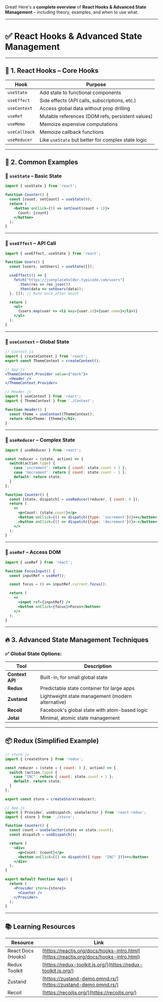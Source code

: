 Great! Here's a **complete overview** of **React Hooks & Advanced State Management** – including theory, examples, and when to use what.

---

# ✅ **React Hooks & Advanced State Management**

---

## 🔹 1. **React Hooks – Core Hooks**

| Hook          | Purpose                                            |
| ------------- | -------------------------------------------------- |
| `useState`    | Add state to functional components                 |
| `useEffect`   | Side effects (API calls, subscriptions, etc.)      |
| `useContext`  | Access global data without prop drilling           |
| `useRef`      | Mutable references (DOM refs, persistent values)   |
| `useMemo`     | Memoize expensive computations                     |
| `useCallback` | Memoize callback functions                         |
| `useReducer`  | Like `useState` but better for complex state logic |

---

## 🔸 2. **Common Examples**

### 📌 `useState` – Basic State

```jsx
import { useState } from 'react';

function Counter() {
  const [count, setCount] = useState(0);
  return (
    <button onClick={() => setCount(count + 1)}>
      Count: {count}
    </button>
  );
}
```

---

### 📌 `useEffect` – API Call

```jsx
import { useEffect, useState } from 'react';

function Users() {
  const [users, setUsers] = useState([]);

  useEffect(() => {
    fetch("https://jsonplaceholder.typicode.com/users")
      .then(res => res.json())
      .then(data => setUsers(data));
  }, []); // Runs once after mount

  return (
    <ul>
      {users.map(user => <li key={user.id}>{user.name}</li>)}
    </ul>
  );
}
```

---

### 📌 `useContext` – Global State

```jsx
// Context.js
import { createContext } from 'react';
export const ThemeContext = createContext();

// App.js
<ThemeContext.Provider value={"dark"}>
  <Header />
</ThemeContext.Provider>

// Header.js
import { useContext } from 'react';
import { ThemeContext } from './Context';

function Header() {
  const theme = useContext(ThemeContext);
  return <h1>Theme: {theme}</h1>;
}
```

---

### 📌 `useReducer` – Complex State

```jsx
import { useReducer } from 'react';

const reducer = (state, action) => {
  switch(action.type) {
    case 'increment': return { count: state.count + 1 };
    case 'decrement': return { count: state.count - 1 };
    default: return state;
  }
};

function Counter() {
  const [state, dispatch] = useReducer(reducer, { count: 0 });
  return (
    <>
      <p>Count: {state.count}</p>
      <button onClick={() => dispatch({type: 'increment'})}>+</button>
      <button onClick={() => dispatch({type: 'decrement'})}>-</button>
    </>
  );
}
```

---

### 📌 `useRef` – Access DOM

```jsx
import { useRef } from 'react';

function FocusInput() {
  const inputRef = useRef();

  const focus = () => inputRef.current.focus();

  return (
    <>
      <input ref={inputRef} />
      <button onClick={focus}>Focus</button>
    </>
  );
}
```

---

## 🔥 3. **Advanced State Management Techniques**

### ✅ Global State Options:

| Tool            | Description                                       |
| --------------- | ------------------------------------------------- |
| **Context API** | Built-in, for small global state                  |
| **Redux**       | Predictable state container for large apps        |
| **Zustand**     | Lightweight state management (modern alternative) |
| **Recoil**      | Facebook's global state with atom-based logic     |
| **Jotai**       | Minimal, atomic state management                  |

---

## 📦 Redux (Simplified Example)

```jsx
// store.js
import { createStore } from 'redux';

const reducer = (state = { count: 0 }, action) => {
  switch (action.type) {
    case "INC": return { count: state.count + 1 };
    default: return state;
  }
};

export const store = createStore(reducer);
```

```jsx
// App.js
import { Provider, useDispatch, useSelector } from 'react-redux';
import { store } from './store';

function Counter() {
  const count = useSelector(state => state.count);
  const dispatch = useDispatch();

  return (
    <div>
      <p>Count: {count}</p>
      <button onClick={() => dispatch({ type: "INC" })}>+</button>
    </div>
  );
}

export default function App() {
  return (
    <Provider store={store}>
      <Counter />
    </Provider>
  );
}
```

---

## 📚 Learning Resources

| Resource           | Link                                                                                   |
| ------------------ | -------------------------------------------------------------------------------------- |
| React Docs (Hooks) | [https://reactjs.org/docs/hooks-intro.html](https://reactjs.org/docs/hooks-intro.html) |
| Redux Toolkit      | [https://redux-toolkit.js.org/](https://redux-toolkit.js.org/)                         |
| Zustand            | [https://zustand-demo.pmnd.rs/](https://zustand-demo.pmnd.rs/)                         |
| Recoil             | [https://recoiljs.org/](https://recoiljs.org/)                                         |

